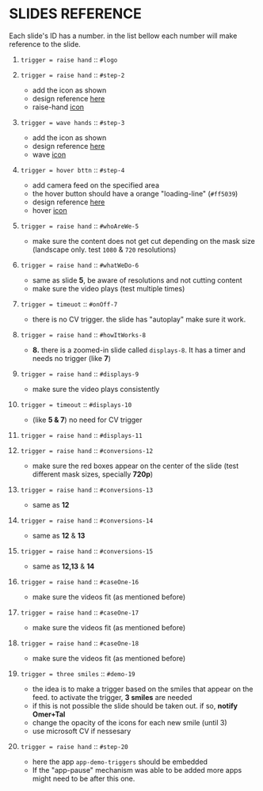 # SLIDES REFERENCE

Each slide's ID has a number. in the list bellow each number will make reference to the slide.

1. `trigger = raise hand` :: `#logo`

1. `trigger = raise hand` :: `#step-2`
   - add the icon as shown
   - design reference [here](01.jpg)
   - raise-hand [icon](assets/raisehand.svg) 

1. `trigger = wave hands` :: `#step-3`
   - add the icon as shown
   - design reference [here](02.jpg)
   - wave [icon](assets/wave.svg)

1. `trigger = hover bttn`  :: `#step-4`
   - add camera feed on the specified area
   - the hover button should have a orange "loading-line" (`#ff5039`)
   - design reference [here](03.jpg)
   - hover [icon](assets/hover.svg)

1. `trigger = raise hand`  :: `#whoAreWe-5`
   - make sure the content does not get cut depending on the mask size (landscape only. test `1080` & `720` resolutions)

1. `trigger = raise hand`  :: `#whatWeDo-6`
   - same as slide **5**, be aware of resolutions and not cutting content
   - make sure the video plays (test multiple times)

1. `trigger = timeuot`  :: `#onOff-7`
   - there is no CV trigger. the slide has "autoplay" make sure it work.

1. `trigger = raise hand`  :: `#howItWorks-8`
   - **8.**  there is a zoomed-in slide called `displays-8`. It has a timer and needs no trigger (like **7**)

1. `trigger = raise hand`  :: `#displays-9`
   - make sure the video plays consistently

1. `trigger = timeout`  :: `#displays-10`
   - (like **5 & 7**) no need for CV trigger

1. `trigger = raise hand`  :: `#displays-11`

1. `trigger = raise hand`  :: `#conversions-12`
   - make sure the red boxes appear on the center of the slide (test different mask sizes, specially **720p**)

1. `trigger = raise hand`  :: `#conversions-13`
   - same as **12**

1. `trigger = raise hand`  :: `#conversions-14`
   - same as **12** & **13**

1. `trigger = raise hand`  :: `#conversions-15`
   - same as **12,13** & **14**

1. `trigger = raise hand`  :: `#caseOne-16`
   - make sure the videos fit (as mentioned before)

1. `trigger = raise hand`  :: `#caseOne-17`
   - make sure the videos fit (as mentioned before)

1. `trigger = raise hand`  :: `#caseOne-18`
   - make sure the videos fit (as mentioned before)

1. `trigger = three smiles`  :: `#demo-19`
   - the idea is to make a trigger based on the smiles that appear on the feed. to activate the trigger, **3 smiles** are needed
   - if this is not possible the slide should be taken out. if so, **notify Omer+Tal**
   - change the opacity of the icons for each new smile (until 3)
   - use microsoft CV if nessesary

1. `trigger = raise hand`  :: `#step-20`
   - here the app `app-demo-triggers` should be embedded
   - If the "app-pause" mechanism was able to be added more apps might need to be after this one.
